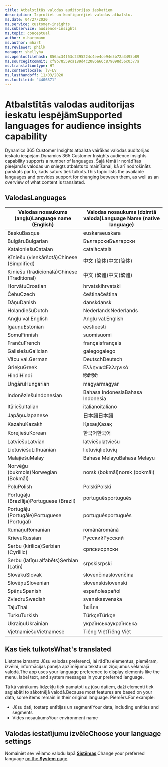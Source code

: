 ```yaml
---
title: Atbalstītās valodas auditorijas ieskatiem
description: Izprotiet un konfigurējiet valodas atbalstu.
ms.date: 04/27/2020
ms.service: customer-insights
ms.subservice: audience-insights
ms.topic: conceptual
author: m-hartmann
ms.author: mhart
ms.reviewer: philk
manager: shellyha
ms.openlocfilehash: 856ac34f53c2395224c4ee4ce94e5b72a3495b89
ms.sourcegitcommit: cf9b78559ca189d4c2086a66c879098d56c0377a
ms.translationtype: HT
ms.contentlocale: lv-LV
ms.lasthandoff: 11/03/2020
ms.locfileid: "4406371"
---
```

# <a name="supported-languages-for-audience-insights-capability"></a><span data-ttu-id="67fa0-103">Atbalstītās valodas auditorijas ieskatu iespējām</span><span class="sxs-lookup"><span data-stu-id="67fa0-103">Supported languages for audience insights capability</span></span>

<span data-ttu-id="67fa0-104">Dynamics 365 Customer Insights atbalsta vairākas valodas auditorijas ieskatu iespējām.</span><span class="sxs-lookup"><span data-stu-id="67fa0-104">Dynamics 365 Customer Insights audience insights capability supports a number of languages.</span></span> <span data-ttu-id="67fa0-105">Šajā tēmā ir norādītas pieejamās valodas un sniegts atbalsts to mainīšanai, kā arī nodrošināts pārskats par to, kāds saturs tiek tulkots.</span><span class="sxs-lookup"><span data-stu-id="67fa0-105">This topic lists the available languages and provides support for changing between them, as well as an overview of what content is translated.</span></span>

## <a name="languages"></a><span data-ttu-id="67fa0-106">Valodas</span><span class="sxs-lookup"><span data-stu-id="67fa0-106">Languages</span></span>

| <span data-ttu-id="67fa0-107">Valodas nosaukums (angļu)</span><span class="sxs-lookup"><span data-stu-id="67fa0-107">Language name (English)</span></span>|  <span data-ttu-id="67fa0-108">Valodas nosaukums (dzimtā valoda)</span><span class="sxs-lookup"><span data-stu-id="67fa0-108">Language Name (native language)</span></span> |
| ------------- | ------------- |
| <span data-ttu-id="67fa0-109">Basku</span><span class="sxs-lookup"><span data-stu-id="67fa0-109">Basque</span></span> | <span data-ttu-id="67fa0-110">euskara</span><span class="sxs-lookup"><span data-stu-id="67fa0-110">euskara</span></span> |
| <span data-ttu-id="67fa0-111">Bulgāru</span><span class="sxs-lookup"><span data-stu-id="67fa0-111">Bulgarian</span></span> | <span data-ttu-id="67fa0-112">Български</span><span class="sxs-lookup"><span data-stu-id="67fa0-112">Български</span></span> |
| <span data-ttu-id="67fa0-113">Kataloniešu</span><span class="sxs-lookup"><span data-stu-id="67fa0-113">Catalan</span></span> | <span data-ttu-id="67fa0-114">català</span><span class="sxs-lookup"><span data-stu-id="67fa0-114">català</span></span> |
| <span data-ttu-id="67fa0-115">Ķīniešu (vienkāršotā)</span><span class="sxs-lookup"><span data-stu-id="67fa0-115">Chinese (Simplified)</span></span> | <span data-ttu-id="67fa0-116">中文 (简体)</span><span class="sxs-lookup"><span data-stu-id="67fa0-116">中文(简体)</span></span> |
| <span data-ttu-id="67fa0-117">Ķīniešu (tradicionālā)</span><span class="sxs-lookup"><span data-stu-id="67fa0-117">Chinese (Traditional)</span></span> | <span data-ttu-id="67fa0-118">中文 (繁體)</span><span class="sxs-lookup"><span data-stu-id="67fa0-118">中文(繁體)</span></span> |
| <span data-ttu-id="67fa0-119">Horvātu</span><span class="sxs-lookup"><span data-stu-id="67fa0-119">Croatian</span></span> | <span data-ttu-id="67fa0-120">hrvatski</span><span class="sxs-lookup"><span data-stu-id="67fa0-120">hrvatski</span></span> |
| <span data-ttu-id="67fa0-121">Čehu</span><span class="sxs-lookup"><span data-stu-id="67fa0-121">Czech</span></span> | <span data-ttu-id="67fa0-122">čeština</span><span class="sxs-lookup"><span data-stu-id="67fa0-122">čeština</span></span> |
| <span data-ttu-id="67fa0-123">Dāņu</span><span class="sxs-lookup"><span data-stu-id="67fa0-123">Danish</span></span> | <span data-ttu-id="67fa0-124">dansk</span><span class="sxs-lookup"><span data-stu-id="67fa0-124">dansk</span></span> |
| <span data-ttu-id="67fa0-125">Holandiešu</span><span class="sxs-lookup"><span data-stu-id="67fa0-125">Dutch</span></span> | <span data-ttu-id="67fa0-126">Nederlands</span><span class="sxs-lookup"><span data-stu-id="67fa0-126">Nederlands</span></span> |
| <span data-ttu-id="67fa0-127">Angļu val.</span><span class="sxs-lookup"><span data-stu-id="67fa0-127">English</span></span> | <span data-ttu-id="67fa0-128">Angļu val.</span><span class="sxs-lookup"><span data-stu-id="67fa0-128">English</span></span> |
| <span data-ttu-id="67fa0-129">Igauņu</span><span class="sxs-lookup"><span data-stu-id="67fa0-129">Estonian</span></span> | <span data-ttu-id="67fa0-130">eesti</span><span class="sxs-lookup"><span data-stu-id="67fa0-130">eesti</span></span> |
| <span data-ttu-id="67fa0-131">Somu</span><span class="sxs-lookup"><span data-stu-id="67fa0-131">Finnish</span></span> | <span data-ttu-id="67fa0-132">suomi</span><span class="sxs-lookup"><span data-stu-id="67fa0-132">suomi</span></span> |
| <span data-ttu-id="67fa0-133">Franču</span><span class="sxs-lookup"><span data-stu-id="67fa0-133">French</span></span> | <span data-ttu-id="67fa0-134">français</span><span class="sxs-lookup"><span data-stu-id="67fa0-134">français</span></span> |
| <span data-ttu-id="67fa0-135">Galisiešu</span><span class="sxs-lookup"><span data-stu-id="67fa0-135">Galician</span></span> | <span data-ttu-id="67fa0-136">galego</span><span class="sxs-lookup"><span data-stu-id="67fa0-136">galego</span></span> |
| <span data-ttu-id="67fa0-137">Vācu val.</span><span class="sxs-lookup"><span data-stu-id="67fa0-137">German</span></span> | <span data-ttu-id="67fa0-138">Deutsch</span><span class="sxs-lookup"><span data-stu-id="67fa0-138">Deutsch</span></span> |
| <span data-ttu-id="67fa0-139">Grieķu</span><span class="sxs-lookup"><span data-stu-id="67fa0-139">Greek</span></span> | <span data-ttu-id="67fa0-140">Ελληνικά</span><span class="sxs-lookup"><span data-stu-id="67fa0-140">Ελληνικά</span></span> |
| <span data-ttu-id="67fa0-141">Hindi</span><span class="sxs-lookup"><span data-stu-id="67fa0-141">Hindi</span></span> | <span data-ttu-id="67fa0-142">हिंदी</span><span class="sxs-lookup"><span data-stu-id="67fa0-142">हिंदी</span></span> |
| <span data-ttu-id="67fa0-143">Ungāru</span><span class="sxs-lookup"><span data-stu-id="67fa0-143">Hungarian</span></span> | <span data-ttu-id="67fa0-144">magyar</span><span class="sxs-lookup"><span data-stu-id="67fa0-144">magyar</span></span> |
| <span data-ttu-id="67fa0-145">Indonēziešu</span><span class="sxs-lookup"><span data-stu-id="67fa0-145">Indonesian</span></span> | <span data-ttu-id="67fa0-146">Bahasa Indonesia</span><span class="sxs-lookup"><span data-stu-id="67fa0-146">Bahasa Indonesia</span></span> |
| <span data-ttu-id="67fa0-147">Itāliešu</span><span class="sxs-lookup"><span data-stu-id="67fa0-147">Italian</span></span> | <span data-ttu-id="67fa0-148">italiano</span><span class="sxs-lookup"><span data-stu-id="67fa0-148">italiano</span></span> |
| <span data-ttu-id="67fa0-149">Japāņu</span><span class="sxs-lookup"><span data-stu-id="67fa0-149">Japanese</span></span> | <span data-ttu-id="67fa0-150">日本語</span><span class="sxs-lookup"><span data-stu-id="67fa0-150">日本語</span></span> |
| <span data-ttu-id="67fa0-151">Kazahu</span><span class="sxs-lookup"><span data-stu-id="67fa0-151">Kazakh</span></span> | <span data-ttu-id="67fa0-152">Қазақ</span><span class="sxs-lookup"><span data-stu-id="67fa0-152">Қазақ</span></span> |
| <span data-ttu-id="67fa0-153">Korejiešu</span><span class="sxs-lookup"><span data-stu-id="67fa0-153">Korean</span></span> | <span data-ttu-id="67fa0-154">한국어</span><span class="sxs-lookup"><span data-stu-id="67fa0-154">한국어</span></span> |
| <span data-ttu-id="67fa0-155">Latviešu</span><span class="sxs-lookup"><span data-stu-id="67fa0-155">Latvian</span></span> | <span data-ttu-id="67fa0-156">latviešu</span><span class="sxs-lookup"><span data-stu-id="67fa0-156">latviešu</span></span> |
| <span data-ttu-id="67fa0-157">Lietuviešu</span><span class="sxs-lookup"><span data-stu-id="67fa0-157">Lithuanian</span></span> | <span data-ttu-id="67fa0-158">lietuvių</span><span class="sxs-lookup"><span data-stu-id="67fa0-158">lietuvių</span></span> |
| <span data-ttu-id="67fa0-159">Malajiešu</span><span class="sxs-lookup"><span data-stu-id="67fa0-159">Malay</span></span> | <span data-ttu-id="67fa0-160">Bahasa Melayu</span><span class="sxs-lookup"><span data-stu-id="67fa0-160">Bahasa Melayu</span></span> |
| <span data-ttu-id="67fa0-161">Norvēģu (bukmols)</span><span class="sxs-lookup"><span data-stu-id="67fa0-161">Norwegian (Bokmål)</span></span> | <span data-ttu-id="67fa0-162">norsk (bokmål)</span><span class="sxs-lookup"><span data-stu-id="67fa0-162">norsk (bokmål)</span></span> |
| <span data-ttu-id="67fa0-163">Poļu</span><span class="sxs-lookup"><span data-stu-id="67fa0-163">Polish</span></span> | <span data-ttu-id="67fa0-164">Polski</span><span class="sxs-lookup"><span data-stu-id="67fa0-164">Polski</span></span> |
| <span data-ttu-id="67fa0-165">Portugāļu (Brazīlija)</span><span class="sxs-lookup"><span data-stu-id="67fa0-165">Portuguese (Brazil)</span></span> | <span data-ttu-id="67fa0-166">português</span><span class="sxs-lookup"><span data-stu-id="67fa0-166">português</span></span> |
| <span data-ttu-id="67fa0-167">Portugāļu (Portugāle)</span><span class="sxs-lookup"><span data-stu-id="67fa0-167">Portuguese (Portugal)</span></span> | <span data-ttu-id="67fa0-168">português</span><span class="sxs-lookup"><span data-stu-id="67fa0-168">português</span></span> |
| <span data-ttu-id="67fa0-169">Rumāņu</span><span class="sxs-lookup"><span data-stu-id="67fa0-169">Romanian</span></span> | <span data-ttu-id="67fa0-170">română</span><span class="sxs-lookup"><span data-stu-id="67fa0-170">română</span></span> |
| <span data-ttu-id="67fa0-171">Krievu</span><span class="sxs-lookup"><span data-stu-id="67fa0-171">Russian</span></span> | <span data-ttu-id="67fa0-172">Русский</span><span class="sxs-lookup"><span data-stu-id="67fa0-172">Русский</span></span> |
| <span data-ttu-id="67fa0-173">Serbu (kirilica)</span><span class="sxs-lookup"><span data-stu-id="67fa0-173">Serbian (Cyrillic)</span></span> | <span data-ttu-id="67fa0-174">српски</span><span class="sxs-lookup"><span data-stu-id="67fa0-174">српски</span></span> |
| <span data-ttu-id="67fa0-175">Serbu (latīņu alfabēts)</span><span class="sxs-lookup"><span data-stu-id="67fa0-175">Serbian (Latin)</span></span> | <span data-ttu-id="67fa0-176">srpski</span><span class="sxs-lookup"><span data-stu-id="67fa0-176">srpski</span></span> |
| <span data-ttu-id="67fa0-177">Slovāku</span><span class="sxs-lookup"><span data-stu-id="67fa0-177">Slovak</span></span> | <span data-ttu-id="67fa0-178">slovenčina</span><span class="sxs-lookup"><span data-stu-id="67fa0-178">slovenčina</span></span> |
| <span data-ttu-id="67fa0-179">Slovēņu</span><span class="sxs-lookup"><span data-stu-id="67fa0-179">Slovenian</span></span> | <span data-ttu-id="67fa0-180">slovenski</span><span class="sxs-lookup"><span data-stu-id="67fa0-180">slovenski</span></span> |
| <span data-ttu-id="67fa0-181">Spāņu</span><span class="sxs-lookup"><span data-stu-id="67fa0-181">Spanish</span></span> | <span data-ttu-id="67fa0-182">español</span><span class="sxs-lookup"><span data-stu-id="67fa0-182">español</span></span> |
| <span data-ttu-id="67fa0-183">Zviedru</span><span class="sxs-lookup"><span data-stu-id="67fa0-183">Swedish</span></span> | <span data-ttu-id="67fa0-184">svenska</span><span class="sxs-lookup"><span data-stu-id="67fa0-184">svenska</span></span> |
| <span data-ttu-id="67fa0-185">Taju</span><span class="sxs-lookup"><span data-stu-id="67fa0-185">Thai</span></span> | <span data-ttu-id="67fa0-186">ไทย</span><span class="sxs-lookup"><span data-stu-id="67fa0-186">ไทย</span></span> |
| <span data-ttu-id="67fa0-187">Turku</span><span class="sxs-lookup"><span data-stu-id="67fa0-187">Turkish</span></span> | <span data-ttu-id="67fa0-188">Türkçe</span><span class="sxs-lookup"><span data-stu-id="67fa0-188">Türkçe</span></span> |
| <span data-ttu-id="67fa0-189">Ukraiņu</span><span class="sxs-lookup"><span data-stu-id="67fa0-189">Ukrainian</span></span> | <span data-ttu-id="67fa0-190">українська</span><span class="sxs-lookup"><span data-stu-id="67fa0-190">українська</span></span> |
| <span data-ttu-id="67fa0-191">Vjetnamiešu</span><span class="sxs-lookup"><span data-stu-id="67fa0-191">Vietnamese</span></span> | <span data-ttu-id="67fa0-192">Tiếng Việt</span><span class="sxs-lookup"><span data-stu-id="67fa0-192">Tiếng Việt</span></span> |

## <a name="whats-translated"></a><span data-ttu-id="67fa0-193">Kas tiek tulkots</span><span class="sxs-lookup"><span data-stu-id="67fa0-193">What's translated</span></span>

<span data-ttu-id="67fa0-194">Lietotne izmanto Jūsu valodas preferenci, lai rādītu elementus, piemēram, izvēlni, informācijas paneļa apzīmējumu tekstu un ziņojumus vēlamajā valodā.</span><span class="sxs-lookup"><span data-stu-id="67fa0-194">The app uses your language preference to display elements like the menu, label text, and system messages in your preferred language.</span></span>

<span data-ttu-id="67fa0-195">Tā kā vairākums līdzekļu tiek pamatoti uz jūsu datiem, daži elementi tiek saglabāti to sākotnējā valodā.</span><span class="sxs-lookup"><span data-stu-id="67fa0-195">Because most features are based on your data, some items remain in their original language.</span></span> <span data-ttu-id="67fa0-196">Piemērs.</span><span class="sxs-lookup"><span data-stu-id="67fa0-196">For example:</span></span>

- <span data-ttu-id="67fa0-197">Jūsu dati, tostarp entītijas un segmenti</span><span class="sxs-lookup"><span data-stu-id="67fa0-197">Your data, including entities and segments</span></span>
- <span data-ttu-id="67fa0-198">Vides nosaukums</span><span class="sxs-lookup"><span data-stu-id="67fa0-198">Your environment name</span></span>

## <a name="choose-your-language-settings"></a><span data-ttu-id="67fa0-199">Valodas iestatījumu izvēle</span><span class="sxs-lookup"><span data-stu-id="67fa0-199">Choose your language settings</span></span>  

<span data-ttu-id="67fa0-200">Nomainiet sev vēlamo valodu lapā [**Sistēmas**](system.md).</span><span class="sxs-lookup"><span data-stu-id="67fa0-200">Change your preferred language [on the **System** page](system.md).</span></span>
